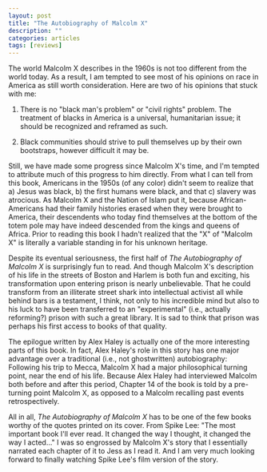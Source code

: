 ```yaml
---
layout: post
title: "The Autobiography of Malcolm X"
description: ""
categories: articles
tags: [reviews]
---
```


The world Malcolm X describes in the 1960s is not too different from the world today. As a result, I am tempted to see most of his opinions on race in America as still worth consideration. Here are two of his opinions that stuck with me:

1. There is no "black man's problem" or "civil rights" problem. The treatment of blacks in America is a universal, humanitarian issue; it should be recognized and reframed as such.

2. Black communities should strive to pull themselves up by their own bootstraps, however difficult it may be.

Still, we have made some progress since Malcolm X's time, and I'm tempted to attribute much of this progress to him directly. From what I can tell from this book, Americans in the 1950s (of any color) didn't seem to realize that a) Jesus was black, b) the first humans were black, and that c) slavery was atrocious. As Malcolm X and the Nation of Islam put it, because African-Americans had their family histories erased when they were brought to America, their descendents who today find themselves at the bottom of the totem pole may have indeed descended from the kings and queens of Africa. Prior to reading this book I hadn't realized that the "X" of "Malcolm X" is literally a variable standing in for his unknown heritage.

Despite its eventual seriousness, the first half of _The Autobiography of Malcolm X_ is surprisingly fun to read. And though Malcolm X's description of his life in the streets of Boston and Harlem is both fun and exciting, his transformation upon entering prison is nearly unbelievable. That he could transform from an illiterate street shark into intellectual activist all while behind bars is a testament, I think, not only to his incredible mind but also to his luck to have been transferred to an "experimental" (i.e., actually reforming?) prison with such a great library. It is sad to think that prison was perhaps his first access to books of that quality.

The epilogue written by Alex Haley is actually one of the more interesting parts of this book. In fact, Alex Haley's role in this story has one major advantage over a traditional (i.e., not ghostwritten) autobiography: Following his trip to Mecca, Malcolm X had a major philosophical turning point, near the end of his life. Because Alex Haley had interviewed Malcolm both before and after this period, Chapter 14 of the book is told by a pre-turning point Malcolm X, as opposed to a Malcolm recalling past events retrospectively.

All in all, _The Autobiography of Malcolm X_ has to be one of the few books worthy of the quotes printed on its cover. From Spike Lee: "The most important book I'll ever read. It changed the way I thought, it changed the way I acted..." I was so engrossed by Malcolm X's story that I essentially narrated each chapter of it to Jess as I read it. And I am very much looking forward to finally watching Spike Lee's film version of the story.
